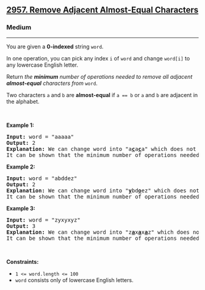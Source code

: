 <h2><a href="https://leetcode.com/problems/remove-adjacent-almost-equal-characters/">2957. Remove Adjacent Almost-Equal Characters</a></h2><h3>Medium</h3><hr><div><p>You are given a <strong>0-indexed</strong> string <code>word</code>.</p>

<p>In one operation, you can pick any index <code>i</code> of <code>word</code> and change <code>word[i]</code> to any lowercase English letter.</p>

<p>Return <em>the <strong>minimum</strong> number of operations needed to remove all adjacent <strong>almost-equal</strong> characters from</em> <code>word</code>.</p>

<p>Two characters <code>a</code> and <code>b</code> are <strong>almost-equal</strong> if <code>a == b</code> or <code>a</code> and <code>b</code> are adjacent in the alphabet.</p>

<p>&nbsp;</p>
<p><strong class="example">Example 1:</strong></p>

<pre><strong>Input:</strong> word = "aaaaa"
<strong>Output:</strong> 2
<strong>Explanation:</strong> We can change word into "a<strong><u>c</u></strong>a<u><strong>c</strong></u>a" which does not have any adjacent almost-equal characters.
It can be shown that the minimum number of operations needed to remove all adjacent almost-equal characters from word is 2.
</pre>

<p><strong class="example">Example 2:</strong></p>

<pre><strong>Input:</strong> word = "abddez"
<strong>Output:</strong> 2
<strong>Explanation:</strong> We can change word into "<strong><u>y</u></strong>bd<u><strong>o</strong></u>ez" which does not have any adjacent almost-equal characters.
It can be shown that the minimum number of operations needed to remove all adjacent almost-equal characters from word is 2.</pre>

<p><strong class="example">Example 3:</strong></p>

<pre><strong>Input:</strong> word = "zyxyxyz"
<strong>Output:</strong> 3
<strong>Explanation:</strong> We can change word into "z<u><strong>a</strong></u>x<u><strong>a</strong></u>x<strong><u>a</u></strong>z" which does not have any adjacent almost-equal characters. 
It can be shown that the minimum number of operations needed to remove all adjacent almost-equal characters from word is 3.
</pre>

<p>&nbsp;</p>
<p><strong>Constraints:</strong></p>

<ul>
	<li><code>1 &lt;= word.length &lt;= 100</code></li>
	<li><code>word</code> consists only of lowercase English letters.</li>
</ul>
</div>